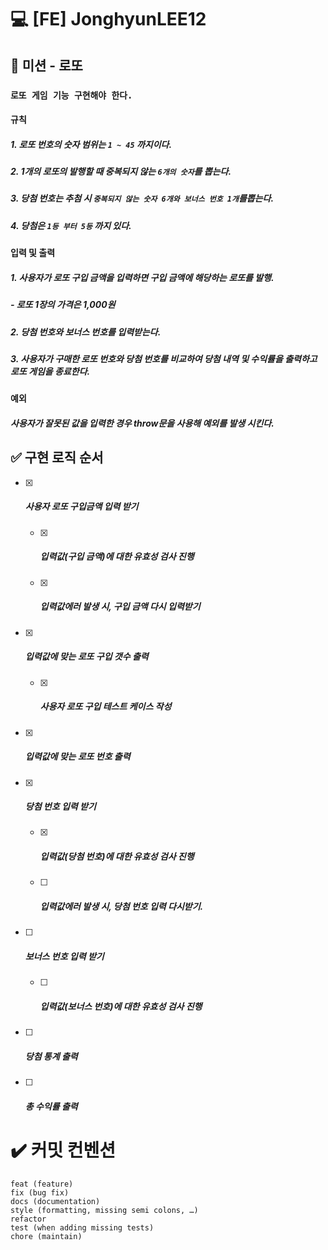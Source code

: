 # :computer: [FE] JonghyunLEE12



## :dart: 미션 - 로또

### `로또 게임 기능 구현해야 한다.`

#### 규칙

##### 	1. 로또 번호의 숫자 범위는 `1 ~ 45` 까지이다.

##### 	2. 1개의 로또의 발행할 때 중복되지 않는 `6개의 숫자`를 뽑는다.

##### 	3. 당첨 번호는 추첨 시 `중복되지 않는 숫자 6개와 보너스 번호 1개`를뽑는다.

##### 	4. 당첨은 `1등 부터 5등` 까지 있다.



#### 입력 및 출력

##### 	1. 사용자가 로또 구입 금액을 입력하면 구입 금액에 해당하는 로또를 발행.

##### 		- 로또 1장의 가격은 1,000원

##### 	2. 당첨 번호와  보너스 번호를 입력받는다.

##### 	3. 사용자가 구매한 로또 번호와 당첨 번호를 비교하여 당첨 내역 및 수익률을 출력하고 로또 게임을 종료한다.



#### 예외

##### 	사용자가 잘못된 값을 입력한 경우 throw문을 사용해 예외를 발생 시킨다.



## :white_check_mark: 구현 로직 순서

- [x] ##### 사용자 로또 구입금액 입력 받기

  - [x] ##### 입력값(구입 금액)에 대한 유효성 검사 진행

  - [x] ##### 입력값에러 발생 시, 구입 금액 다시 입력받기

    

- [x] ##### 입력값에 맞는 로또 구입 갯수 출력

  - [x] ##### 사용자 로또 구입 테스트 케이스 작성

  

- [x] ##### 입력값에 맞는 로또 번호 출력

  

- [x] ##### 당첨 번호 입력 받기

  - [x] ##### 입력값(당첨 번호)에 대한 유효성 검사 진행

  - [ ] ##### 입력값에러 발생 시, 당첨 번호 입력 다시받기.

- [ ] ##### 보너스 번호 입력 받기

  - [ ] ##### 입력값(보너스 번호)에 대한 유효성 검사 진행

  

- [ ] ##### 당첨 통계 출력

  

- [ ] ##### 총 수익률 출력



# :heavy_check_mark: 커밋 컨벤션

```
feat (feature)
fix (bug fix)
docs (documentation)
style (formatting, missing semi colons, …)
refactor
test (when adding missing tests)
chore (maintain)
```

